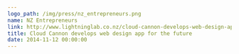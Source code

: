 ```yaml
---
logo_path: /img/press/nz_entrepreneurs.png
name: NZ Entrepreneurs
link: http://www.lightninglab.co.nz/cloud-cannon-develops-web-design-app-for-the-future/
title: Cloud Cannon develops web design app for the future
date: 2014-11-12 00:00:00
---
```

